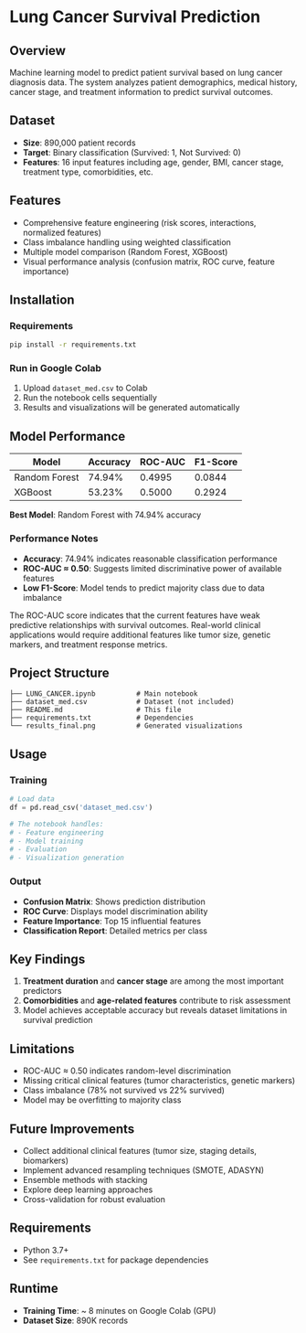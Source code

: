 # Lung Cancer Survival Prediction

## Overview
Machine learning model to predict patient survival based on lung cancer diagnosis data. The system analyzes patient demographics, medical history, cancer stage, and treatment information to predict survival outcomes.

## Dataset
- **Size**: 890,000 patient records
- **Target**: Binary classification (Survived: 1, Not Survived: 0)
- **Features**: 16 input features including age, gender, BMI, cancer stage, treatment type, comorbidities, etc.

## Features
- Comprehensive feature engineering (risk scores, interactions, normalized features)
- Class imbalance handling using weighted classification
- Multiple model comparison (Random Forest, XGBoost)
- Visual performance analysis (confusion matrix, ROC curve, feature importance)

## Installation

### Requirements
```bash
pip install -r requirements.txt
```

### Run in Google Colab
1. Upload `dataset_med.csv` to Colab
2. Run the notebook cells sequentially
3. Results and visualizations will be generated automatically

## Model Performance

| Model | Accuracy | ROC-AUC | F1-Score |
|-------|---------|--------|---------|
| Random Forest | 74.94%| 0.4995| 0.0844|
| XGBoost | 53.23% | 0.5000 | 0.2924 |

**Best Model**: Random Forest with 74.94% accuracy

### Performance Notes
- **Accuracy**: 74.94% indicates reasonable classification performance
- **ROC-AUC ≈ 0.50**: Suggests limited discriminative power of available features
- **Low F1-Score**: Model tends to predict majority class due to data imbalance

The ROC-AUC score indicates that the current features have weak predictive relationships with survival outcomes. Real-world clinical applications would require additional features like tumor size, genetic markers, and treatment response metrics.

## Project Structure
```
├── LUNG_CANCER.ipynb          # Main notebook
├── dataset_med.csv            # Dataset (not included)
├── README.md                  # This file
├── requirements.txt           # Dependencies
└── results_final.png          # Generated visualizations
```

## Usage

### Training
```python
# Load data
df = pd.read_csv('dataset_med.csv')

# The notebook handles:
# - Feature engineering
# - Model training
# - Evaluation
# - Visualization generation
```

### Output
- **Confusion Matrix**: Shows prediction distribution
- **ROC Curve**: Displays model discrimination ability
- **Feature Importance**: Top 15 influential features
- **Classification Report**: Detailed metrics per class

## Key Findings
1. **Treatment duration** and **cancer stage** are among the most important predictors
2. **Comorbidities** and **age-related features** contribute to risk assessment
3. Model achieves acceptable accuracy but reveals dataset limitations in survival prediction

## Limitations
- ROC-AUC ≈ 0.50 indicates random-level discrimination
- Missing critical clinical features (tumor characteristics, genetic markers)
- Class imbalance (78% not survived vs 22% survived)
- Model may be overfitting to majority class

## Future Improvements
- Collect additional clinical features (tumor size, staging details, biomarkers)
- Implement advanced resampling techniques (SMOTE, ADASYN)
- Ensemble methods with stacking
- Explore deep learning approaches
- Cross-validation for robust evaluation

## Requirements
- Python 3.7+
- See `requirements.txt` for package dependencies

## Runtime 
- **Training Time**: ~ 8 minutes on Google Colab (GPU)
- **Dataset Size**: 890K records